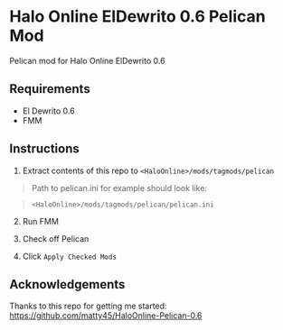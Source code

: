 # Halo Online ElDewrito 0.6 Pelican Mod
Pelican mod for Halo Online ElDewrito 0.6

## Requirements
* El Dewrito 0.6
* FMM 

## Instructions
1. Extract contents of this repo to `<HaloOnline>/mods/tagmods/pelican`

> Path to pelican.ini for example should look like:

> `<HaloOnline>/mods/tagmods/pelican/pelican.ini`

2. Run FMM

3. Check off Pelican

4. Click `Apply Checked Mods`

## Acknowledgements
Thanks to this repo for getting me started:
https://github.com/matty45/HaloOnline-Pelican-0.6

